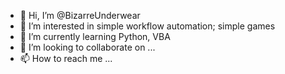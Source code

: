 - 👋 Hi, I’m @BizarreUnderwear
- 👀 I’m interested in simple workflow automation; simple games
- 🌱 I’m currently learning Python, VBA
- 💞️ I’m looking to collaborate on ...
- 📫 How to reach me ...

<!---
BizarreUnderwear/BizarreUnderwear is a ✨ special ✨ repository because its `README.md` (this file) appears on your GitHub profile.
You can click the Preview link to take a look at your changes.
--->
